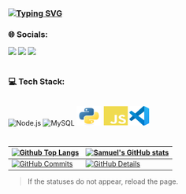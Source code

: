### [![Typing SVG](https://readme-typing-svg.demolab.com?font=Fira+Code&weight=300&size=15&duration=4500&pause=1000&width=435&lines=Hello+World!+I%C2%B4m+Samuel+Sena%2C+Software+Engeneer)](https://git.io/typing-svg)

### 🌐 Socials:
<div> 
  <a href="https://www.instagram.com/_samuel_sena/" target="_blank"><img src="https://img.shields.io/badge/-Instagram-%23323330?style=for-the-badge&logo=instagram&logoColor=%23F7DF1E" target="_blank"></a>
  <a href = "mailto:samuelcardososena19@gmail.com"><img src="https://img.shields.io/badge/-Gmail-%23323330?style=for-the-badge&logo=gmail&logoColor=%23F7DF1E" target="_blank"></a>
  <a href="https://www.linkedin.com/in/samuel-cardoso-sena-907b45212/" target="_blank"><img src="https://img.shields.io/badge/-LinkedIn-%23323330?style=for-the-badge&logo=linkedin&logoColor=%23F7DF1E" target="_blank"></a> 
</div> 

<br>

### 💻 Tech Stack:
<div style="display: inline_block"><br>
  <img title="Node.js" height="45px" src="https://www.itnetwork.sk/images/10733/nodejs/nodejs_logo.png" />
  <img title="MySQL" height="45px" src="https://play-lh.googleusercontent.com/F0Em-ga_FGii0QldqHlADIE9GYnR3HBG0UxzrxI2UbSaFKYqXcO3h0ndLh83dMEvEg" />
  <img title="Python" height="40" width="50" src="https://raw.githubusercontent.com/devicons/devicon/master/icons/python/python-original.svg">
  <img title="JavaScript" height="40" width="50" src="https://raw.githubusercontent.com/devicons/devicon/master/icons/javascript/javascript-plain.svg">
  <img title="VScode" height="40px" src="https://raw.githubusercontent.com/github/explore/80688e429a7d4ef2fca1e82350fe8e3517d3494d/topics/visual-studio-code/visual-studio-code.png" />
</div>

#

| [![Github Top Langs](https://github-readme-stats.vercel.app/api/top-langs/?username=samuel-sena&langs_count=20&layout=compact&theme=dracula&hide_border=True&line_height=20&PAT_1)](https://github.com/anuraghazra/github-readme-stats) | [![Samuel's GitHub stats](https://github-readme-stats.vercel.app/api?username=samuel-sena&card_width=650&&layout=compact&theme=dracula&show_icons=true&hide_border=True&line_height=20&PAT_1)](https://github.com/anuraghazra/github-readme-stats) |
| ----------- | ----------- |
| [![GitHub Commits](http://github-profile-summary-cards.vercel.app/api/cards/productive-time?username=samuel-sena&theme=dracula&utcOffset=-3)](https://github.com/vn7n24fzkq/github-profile-summary-cards) | [![GitHub Details](http://github-profile-summary-cards.vercel.app/api/cards/profile-details?username=samuel-sena&theme=dracula)](https://github.com/vn7n24fzkq/github-profile-summary-cards) |
<!-- Readme stats by [anuraghazra](https://github.com/anuraghazra/github-readme-stats ":grin:") -->

> If the statuses do not appear, reload the page.

